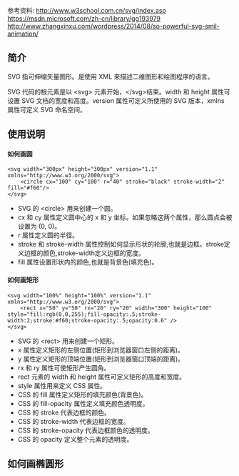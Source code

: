 参考资料: 
http://www.w3school.com.cn/svg/index.asp
https://msdn.microsoft.com/zh-cn/library/gg193979
http://www.zhangxinxu.com/wordpress/2014/08/so-powerful-svg-smil-animation/


## 简介
SVG 指可伸缩矢量图形。是使用 XML 来描述二维图形和绘图程序的语言。

SVG 代码的根元素是以 &lt;svg&gt; 元素开始，&lt;/svg&gt;结束。width 和 height 属性可设置 SVG 文档的宽度和高度。version 属性可定义所使用的 SVG 版本，xmlns 属性可定义 SVG 命名空间。


## 使用说明
#### 如何画圆
```
<svg width="300px" height="300px" version="1.1" xmlns="http://www.w3.org/2000/svg">
    <circle cx="100" cy="100" r="40" stroke="black" stroke-width="2" fill="#f60"/>
</svg>
```

- SVG 的 &lt;circle&gt; 用来创建一个圆。
- cx 和 cy 属性定义圆中心的 x 和 y 坐标。如果忽略这两个属性，那么圆点会被设置为 (0, 0)。
- r 属性定义圆的半径。
- stroke 和 stroke-width 属性控制如何显示形状的轮廓,也就是边框。stroke定义边框的颜色,stroke-width定义边框的宽度。
- fill 属性设置形状内的颜色,也就是背景色(填充色)。


#### 如何画矩形
```
<svg width="100%" height="100%" version="1.1" xmlns="http://www.w3.org/2000/svg">
    <rect x="50" y="50" rx="20" ry="20" width="300" height="100" style="fill:rgb(0,0,255);fill-opacity:.5;stroke-width:2;stroke:#f60;stroke-opacity:.5;opacity:0.6" />
</svg>
```

- SVG 的 &lt;rect&gt; 用来创建一个矩形。
- x 属性定义矩形的左侧位置(矩形到浏览器窗口左侧的距离)。
- y 属性定义矩形的顶端位置(矩形到浏览器窗口顶端的距离)。
- rx 和 ry 属性可使矩形产生圆角。
- rect 元素的 width 和 height 属性可定义矩形的高度和宽度。
- style 属性用来定义 CSS 属性。
- CSS 的 fill 属性定义矩形的填充颜色(背景色)。
- CSS 的 fill-opacity 属性定义填充颜色透明度。
- CSS 的 stroke 代表边框的颜色。
- CSS 的 stroke-width 代表边框的宽度。
- CSS 的 stroke-opacity 代表边框颜色的透明度。
- CSS 的 opacity 定义整个元素的透明度。

## 如何画椭圆形



